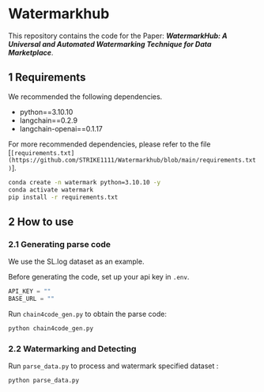 # Watermarkhub

This repository contains the code for the Paper: ***WatermarkHub: A Universal and Automated Watermarking Technique for Data Marketplace***.

<!-- Due to time constraints, this code submission was made hastily, but the core code is included. **We assure that we will update the code and documentation with more user-friendly versions as soon as possible.** -->

## 1 Requirements

We recommended the following dependencies.

- python==3.10.10
- langchain==0.2.9
- langchain-openai==0.1.17

For more recommended dependencies, please refer to the file [`[requirements.txt](https://github.com/STRIKE1111/Watermarkhub/blob/main/requirements.txt)`].

``` bash
conda create -n watermark python=3.10.10 -y
conda activate watermark
pip install -r requirements.txt
```

## 2 How to use

### 2.1 Generating parse code

We use the SL.log dataset as an example.

Before generating the code, set up your api key in `.env`.

```python
API_KEY = ""
BASE_URL = ""
```

Run `chain4code_gen.py` to obtain the parse code: 

```bash
python chain4code_gen.py
```

### 2.2 Watermarking and Detecting

Run `parse_data.py` to process and watermark specified dataset : 

```bash
python parse_data.py
```
